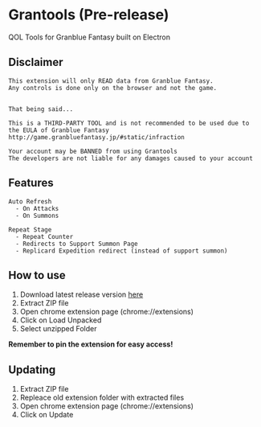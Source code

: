 # Grantools (Pre-release)

QOL Tools for Granblue Fantasy built on Electron


## Disclaimer

```
This extension will only READ data from Granblue Fantasy.
Any controls is done only on the browser and not the game.


That being said...

This is a THIRD-PARTY TOOL and is not recommended to be used due to the EULA of Granblue Fantasy
http://game.granbluefantasy.jp/#static/infraction

Your account may be BANNED from using Grantools
The developers are not liable for any damages caused to your account
```

## Features
```
Auto Refresh
  - On Attacks
  - On Summons

Repeat Stage
  - Repeat Counter
  - Redirects to Support Summon Page
  - Replicard Expedition redirect (instead of support summon)
```


## How to use

1. Download latest release version [here](https://github.com/aaron-xheres/grantools-extension/releases)
2. Extract ZIP file
3. Open chrome extension page (chrome://extensions)
4. Click on Load Unpacked
5. Select unzipped Folder

**Remember to pin the extension for easy access!**


## Updating

1. Extract ZIP file
2. Repleace old extension folder with extracted files
3. Open chrome extension page (chrome://extensions)
4. Click on Update

